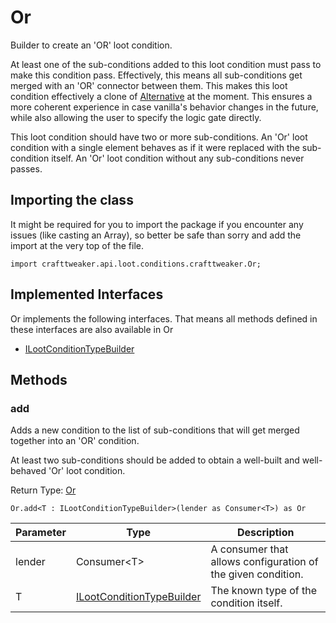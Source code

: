 # Or

Builder to create an 'OR' loot condition.

 At least one of the sub-conditions added to this loot condition must pass to make this condition pass. Effectively,
 this means all sub-conditions get merged with an 'OR' connector between them. This makes this loot condition
 effectively a clone of
 [Alternative](/vanilla/api/loot/conditions/vanilla/Alternative) at the moment.
 This ensures a more coherent experience in case vanilla's behavior changes in the future, while also allowing the
 user to specify the logic gate directly.

 This loot condition should have two or more sub-conditions. An 'Or' loot condition with a single element behaves
 as if it were replaced with the sub-condition itself. An 'Or' loot condition without any sub-conditions never
 passes.

## Importing the class

It might be required for you to import the package if you encounter any issues (like casting an Array), so better be safe than sorry and add the import at the very top of the file.
```zenscript
import crafttweaker.api.loot.conditions.crafttweaker.Or;
```


## Implemented Interfaces
Or implements the following interfaces. That means all methods defined in these interfaces are also available in Or

- [ILootConditionTypeBuilder](/vanilla/api/loot/conditions/ILootConditionTypeBuilder)

## Methods

### add

Adds a new condition to the list of sub-conditions that will get merged together into an 'OR' condition.

 At least two sub-conditions should be added to obtain a well-built and well-behaved 'Or' loot condition.

Return Type: [Or](/vanilla/api/loot/conditions/crafttweaker/Or)

```zenscript
Or.add<T : ILootConditionTypeBuilder>(lender as Consumer<T>) as Or
```

| Parameter | Type | Description |
|-----------|------|-------------|
| lender | Consumer&lt;T&gt; | A consumer that allows configuration of the given condition. |
| T | [ILootConditionTypeBuilder](/vanilla/api/loot/conditions/ILootConditionTypeBuilder) | The known type of the condition itself. |



